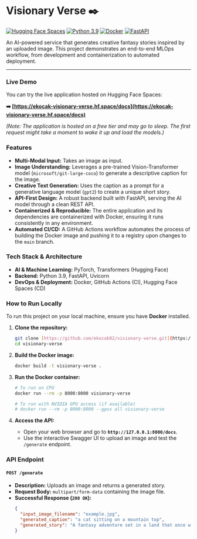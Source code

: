 # Visionary Verse ✒️

[![Hugging Face Spaces](https://img.shields.io/badge/%F0%9F%A4%97%20Hugging%20Face-Spaces-yellow)](https://ekocak-visionary-verse.hf.space)
[![Python 3.9](https://img.shields.io/badge/python-3.9-blue.svg)](https://www.python.org/downloads/release/python-390/)
[![Docker](https://img.shields.io/badge/docker-%230db7ed.svg?style=for-the-badge&logo=docker&logoColor=white)](https://www.docker.com/)
[![FastAPI](https://img.shields.io/badge/FastAPI-005571?style=for-the-badge&logo=fastapi)](https://fastapi.tiangolo.com/)

An AI-powered service that generates creative fantasy stories inspired by an uploaded image. This project demonstrates an end-to-end MLOps workflow, from development and containerization to automated deployment.

---

### **Live Demo**

You can try the live application hosted on Hugging Face Spaces:

**➡️ [https://ekocak-visionary-verse.hf.space/docs](https://ekocak-visionary-verse.hf.space/docs)**

*(Note: The application is hosted on a free tier and may go to sleep. The first request might take a moment to wake it up and load the models.)*

### **Features**

-   **Multi-Modal Input:** Takes an image as input.
-   **Image Understanding:** Leverages a pre-trained Vision-Transformer model (`microsoft/git-large-coco`) to generate a descriptive caption for the image.
-   **Creative Text Generation:** Uses the caption as a prompt for a generative language model (`gpt2`) to create a unique short story.
-   **API-First Design:** A robust backend built with FastAPI, serving the AI model through a clean REST API.
-   **Containerized & Reproducible:** The entire application and its dependencies are containerized with Docker, ensuring it runs consistently in any environment.
-   **Automated CI/CD:** A GitHub Actions workflow automates the process of building the Docker image and pushing it to a registry upon changes to the `main` branch.

### **Tech Stack & Architecture**

-   **AI & Machine Learning:** PyTorch, Transformers (Hugging Face)
-   **Backend:** Python 3.9, FastAPI, Uvicorn
-   **DevOps & Deployment:** Docker, GitHub Actions (CI), Hugging Face Spaces (CD)

### **How to Run Locally**

To run this project on your local machine, ensure you have **Docker** installed.

1.  **Clone the repository:**
    ```bash
    git clone [https://github.com/ekocak02/visionary-verse.git](https://github.com/ekocak02/visionary-verse.git)
    cd visionary-verse
    ```

2.  **Build the Docker image:**
    ```bash
    docker build -t visionary-verse .
    ```

3.  **Run the Docker container:**
    ```bash
    # To run on CPU
    docker run --rm -p 8000:8000 visionary-verse

    # To run with NVIDIA GPU access (if available)
    # docker run --rm -p 8000:8000 --gpus all visionary-verse
    ```

4.  **Access the API:**
    -   Open your web browser and go to **`http://127.0.0.1:8000/docs`**.
    -   Use the interactive Swagger UI to upload an image and test the `/generate` endpoint.

### **API Endpoint**

#### `POST /generate`

-   **Description:** Uploads an image and returns a generated story.
-   **Request Body:** `multipart/form-data` containing the image file.
-   **Successful Response (`200 OK`):**
    ```json
    {
      "input_image_filename": "example.jpg",
      "generated_caption": "a cat sitting on a mountain top",
      "generated_story": "A fantasy adventure set in a land that once was a cat sitting on a mountain top: The feline, known as..."
    }
    ```

